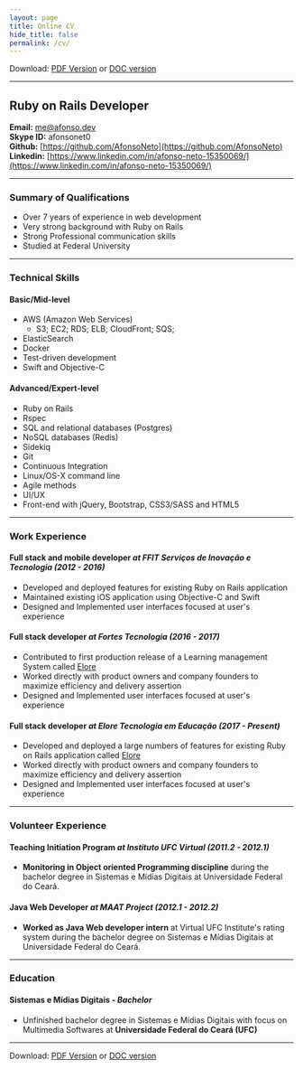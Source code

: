 ```yaml
---
layout: page
title: Online CV
hide_title: false
permalink: /cv/
---
```


Download: [PDF Version][cv-pdf] or [DOC version][cv-doc]

----

## Ruby on Rails Developer
**Email:** [me@afonso.dev](mailto:me@afonso.dev)  
**Skype ID:** afonsonet0  
**Github:** [https://github.com/AfonsoNeto](https://github.com/AfonsoNeto)  
**Linkedin:** [https://www.linkedin.com/in/afonso-neto-15350069/](https://www.linkedin.com/in/afonso-neto-15350069/)  

----

### Summary of Qualifications

* Over 7 years of experience in web development
* Very strong background with Ruby on Rails
* Strong Professional communication skills
* Studied at Federal University

----

### Technical Skills

#### Basic/Mid-level
  * AWS (Amazon Web Services)
    * S3; EC2; RDS; ELB; CloudFront; SQS;
  * ElasticSearch
  * Docker
  * Test-driven development
  * Swift and Objective-C

#### Advanced/Expert-level
  * Ruby on Rails
  * Rspec
  * SQL and relational databases (Postgres)
  * NoSQL databases (Redis)
  * Sidekiq
  * Git
  * Continuous Integration
  * Linux/OS-X command line
  * Agile methods
  * UI/UX
  * Front-end with jQuery, Bootstrap, CSS3/SASS and HTML5

----

### Work Experience

#### Full stack and mobile developer *at FFIT Serviços de Inovação e Tecnologia (2012 - 2016)*
  * Developed and deployed features for existing Ruby on Rails application
  * Maintained existing iOS application using Objective-C and Swift
  * Designed and Implemented user interfaces focused at user's experience

#### Full stack developer *at Fortes Tecnologia (2016 - 2017)*
  * Contributed to first production release of a Learning management System called [Elore](https://www.elore.com.br)
  * Worked directly with product owners and company founders to maximize efficiency and delivery assertion
  * Designed and Implemented user interfaces focused at user's experience

#### Full stack developer *at Elore Tecnologia em Educação (2017 - Present)*
  * Developed and deployed a large numbers of features for existing Ruby on Rails application called [Elore](https://www.elore.com.br)
  * Worked directly with product owners and company founders to maximize efficiency and delivery assertion
  * Designed and Implemented user interfaces focused at user's experience

----

### Volunteer Experience

#### Teaching Initiation Program *at Instituto UFC Virtual (2011.2 - 2012.1)*
  * **Monitoring in Object oriented Programming discipline** during the bachelor degree in Sistemas e Mídias Digitais at Universidade Federal do Ceará.

#### Java Web Developer *at MAAT Project (2012.1 - 2012.2)*
  * **Worked as Java Web developer intern** at Virtual UFC Institute's rating system during the bachelor degree on Sistemas e Mídias Digitais at Universidade Federal do Ceará.

----

### Education

#### Sistemas e Mídias Digitais *- Bachelor*
  * Unfinished bachelor degree in Sistemas e Mídias Digitais with focus on Multimedia Softwares at **Universidade Federal do Ceará (UFC)**

----

Download: [PDF Version][cv-pdf] or [DOC version][cv-doc]

[cv-pdf]: /assets/docs/resume.pdf
[cv-doc]: /assets/docs/resume.docx